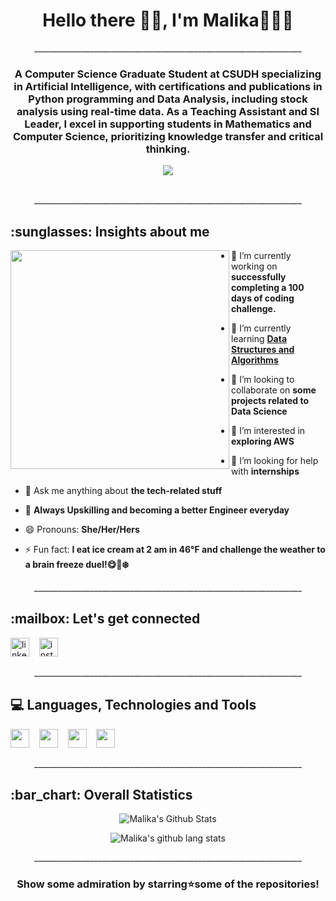 <!---
malikahafizap/malikahafizap is a ✨ special ✨ repository because its `README.md` (this file) appears on your GitHub profile.
You can click the Preview link to take a look at your changes.
--->

<h1 align="center">Hello there 👋🏻, I'm Malika👩🏻‍💻</h1>

<p align="center">___________________________________________________________________</p>

<h3 align="center">A Computer Science Graduate Student at CSUDH specializing in Artificial Intelligence, with certifications and publications in Python programming and Data Analysis, including stock analysis using real-time data. As a Teaching Assistant and SI Leader, I excel in supporting students in Mathematics and Computer Science, prioritizing knowledge transfer and critical thinking.</h3>

<div align="center"> <img src="https://github.com/malikahafizap/malikahafizap/blob/main/assets/DreamBig1.jpg"> </div> <br/>

<p align="center">___________________________________________________________________</p>

<h2 align="left"> :sunglasses: Insights about me</h2>

<img  src="https://github.com/malikahafizap/malikahafizap/blob/main/assets/WomenTechnologist2.jpg" align="left"  height="350" width="350" />

- 🔭 I’m currently working on **successfully completing a 100 days of coding challenge.**
  
- 🌱 I’m currently learning **[Data Structures and Algorithms](https://github.com/malikahafizap/Data_Structures_and_Algorithms)**

- 👭 I’m looking to collaborate on **some projects related to Data Science**

- 👀 I’m interested in **exploring AWS**

- 🤝 I’m looking for help with **internships**

- 💬 Ask me anything about **the tech-related stuff**

- 🎯 **Always Upskilling and becoming a better Engineer everyday**

- 😄 Pronouns: **She/Her/Hers**

- ⚡ Fun fact: **I eat ice cream at 2 am in 46°F and challenge the weather to a brain freeze duel!😋🍦❄️**

<p align="center">___________________________________________________________________</p>

<h2 align="left"> :mailbox:  Let's get connected</h2>

<a href="https://www.linkedin.com/in/malikahafizap" target="_blank"><img src="https://github.com/malikahafizap/malikahafizap/blob/main/assets/LinkedIn.png" alt="linkedin" width="30" height="30"></a>&nbsp;&nbsp;&nbsp;
<a href="https://www.instagram.com/malikahafizap" target="_blank"><img src="https://github.com/malikahafizap/malikahafizap/blob/main/assets/Instagram.png" alt="instagram" width="30" height="30"></a>&nbsp;&nbsp;&nbsp;
</br>

<p align="center">___________________________________________________________________</p>

<h2 align="left"> 💻 Languages, Technologies and Tools</h2>

<img src="https://github.com/malikahafizap/malikahafizap/blob/main/assets/python.png" height="30" />&nbsp;&nbsp;&nbsp;
<img src="https://github.com/malikahafizap/malikahafizap/blob/main/assets/Java.jpg" height="30" />&nbsp;&nbsp;&nbsp;
<img src="https://github.com/malikahafizap/malikahafizap/blob/main/assets/C.png" height="30" />&nbsp;&nbsp;&nbsp;
<img src="https://github.com/malikahafizap/malikahafizap/blob/main/assets/R.png" height="30" />&nbsp;&nbsp;&nbsp;

<p align="center">___________________________________________________________________</p>

<h2 align="left"> :bar_chart: Overall Statistics</h2>

<p align="center">
<img alt="Malika's Github Stats" src="https://github-readme-stats.vercel.app/api?username=malikahafizap&show_icons=true&hide_border=false" /> </p>

<p align="center">
<img src="https://github-readme-stats.vercel.app/api/top-langs/?username=malikahafizap&layout=compact&show_icons=true&count_private=false&include_all_commits=true&hide_border=false&line_height=27" alt="Malika's github lang stats"/> </p>

<p align="center">___________________________________________________________________</p>

<h3 align="center">Show some admiration by starring⭐some of the repositories!</h3>
